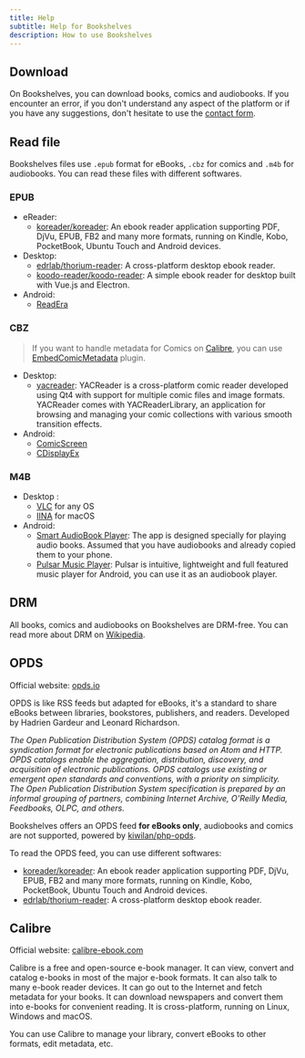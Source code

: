 ```yaml
---
title: Help
subtitle: Help for Bookshelves
description: How to use Bookshelves
---
```


## Download

On Bookshelves, you can download books, comics and audiobooks. If you encounter an error, if you don't understand any aspect of the platform or if you have any suggestions, don't hesitate to use the [contact form](/form/message).

## Read file

Bookshelves files use `.epub` format for eBooks, `.cbz` for comics and `.m4b` for audiobooks. You can read these files with different softwares.

### EPUB

-   eReader:
    -   [koreader/koreader](https://github.com/koreader/koreader): An ebook reader application supporting PDF, DjVu, EPUB, FB2 and many more formats, running on Kindle, Kobo, PocketBook, Ubuntu Touch and Android devices.
-   Desktop:
    -   [edrlab/thorium-reader](https://github.com/edrlab/thorium-reader): A cross-platform desktop ebook reader.
    -   [koodo-reader/koodo-reader](https://github.com/koodo-reader/koodo-reader): A simple ebook reader for desktop built with Vue.js and Electron.
-   Android:
    -   [ReadEra](https://play.google.com/store/apps/details?id=org.readera)

### CBZ

> If you want to handle metadata for Comics on [Calibre](https://calibre-ebook.com/), you can use [EmbedComicMetadata](https://www.mobileread.com/forums/showthread.php?t=264710) plugin.

-   Desktop:
    -   [yacreader](https://www.yacreader.com/downloads): YACReader is a cross-platform comic reader developed using Qt4 with support for multiple comic files and image formats. YACReader comes with YACReaderLibrary, an application for browsing and managing your comic collections with various smooth transition effects.
-   Android:
    -   [ComicScreen](https://play.google.com/store/apps/details?id=com.viewer.comicscreen)
    -   [CDisplayEx](https://play.google.com/store/apps/details?id=com.progdigy.cdisplay.free)

### M4B

-   Desktop :
    -   [VLC](https://www.videolan.org/) for any OS
    -   [IINA](https://iina.io/) for macOS
-   Android:
    -   [Smart AudioBook Player](https://play.google.com/store/apps/details?id=ak.alizandro.smartaudiobookplayer): The app is designed specially for playing audio books. Assumed that you have audiobooks and already copied them to your phone.
    -   [Pulsar Music Player](https://play.google.com/store/apps/details?id=com.rhmsoft.pulsar): Pulsar is intuitive, lightweight and full featured music player for Android, you can use it as an audiobook player.

## DRM

All books, comics and audiobooks on Bookshelves are DRM-free. You can read more about DRM on [Wikipedia](https://en.wikipedia.org/wiki/Digital_rights_management).

## OPDS

Official website: [opds.io](https://opds.io/)

OPDS is like RSS feeds but adapted for eBooks, it's a standard to share eBooks between libraries, bookstores, publishers, and readers. Developed by Hadrien Gardeur and Leonard Richardson.

_The Open Publication Distribution System (OPDS) catalog format is a syndication format for electronic publications based on Atom and HTTP. OPDS catalogs enable the aggregation, distribution, discovery, and acquisition of electronic publications. OPDS catalogs use existing or emergent open standards and conventions, with a priority on simplicity. The Open Publication Distribution System specification is prepared by an informal grouping of partners, combining Internet Archive, O'Reilly Media, Feedbooks, OLPC, and others._

Bookshelves offers an OPDS feed **for eBooks only**, audiobooks and comics are not supported, powered by [kiwilan/php-opds](https://github.com/kiwilan/php-opds).

To read the OPDS feed, you can use different softwares:

-   [koreader/koreader](https://github.com/koreader/koreader): An ebook reader application supporting PDF, DjVu, EPUB, FB2 and many more formats, running on Kindle, Kobo, PocketBook, Ubuntu Touch and Android devices.
-   [edrlab/thorium-reader](https://github.com/edrlab/thorium-reader): A cross-platform desktop ebook reader.

## Calibre

Official website: [calibre-ebook.com](https://calibre-ebook.com/)

Calibre is a free and open-source e-book manager. It can view, convert and catalog e-books in most of the major e-book formats. It can also talk to many e-book reader devices. It can go out to the Internet and fetch metadata for your books. It can download newspapers and convert them into e-books for convenient reading. It is cross-platform, running on Linux, Windows and macOS.

You can use Calibre to manage your library, convert eBooks to other formats, edit metadata, etc.
